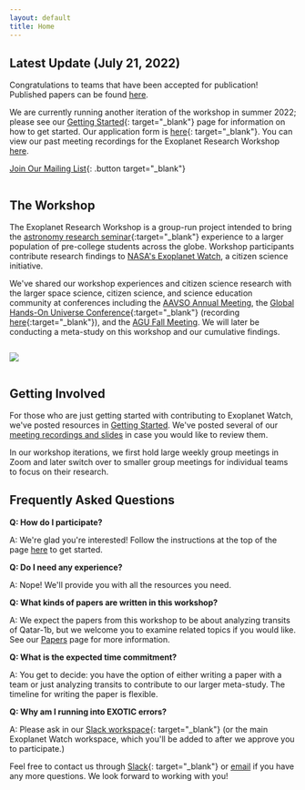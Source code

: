 ```yaml
---
layout: default
title: Home
---
```


<div class="page-display-light" markdown="1">

## Latest Update (July 21, 2022)

Congratulations to teams that have been accepted for publication! Published papers can be found [here](/publications/).

We are currently running another iteration of the workshop in summer 2022; please see our [Getting Started](/getting-started/){: target="_blank"} page for information on how to get started. Our application form is [here](/apply/){: target="_blank"}. You can view our past meeting recordings for the Exoplanet Research Workshop [here](/meetings/). 

[Join Our Mailing List](/interestform/){: .button target="_blank"}

</div>

<div class="page-display" markdown="1">

<div class="row" markdown="1">

<div class="column" markdown="1">

## The Workshop

The Exoplanet Research Workshop is a group-run project intended to bring the [astronomy research seminar](https://ui.adsabs.harvard.edu/abs/2018AAS...23212207G/abstract){:target="_blank"} experience to a larger population of pre-college students across the globe. Workshop participants contribute research findings to [NASA's Exoplanet Watch](https://exoplanets.nasa.gov/exoplanet-watch/about-exoplanet-watch/), a citizen science initiative.

We've shared our workshop experiences and citizen science research with the larger space science, citizen science, and science education community at conferences including the [AAVSO Annual Meeting](https://www.aavso.org/aavso-meetings), the [Global Hands-On Universe Conference](https://handsonuniverse.org/ghou2020/){:target="_blank"} (recording [here](https://www.facebook.com/watch/live/?v=949654105549090&t=1720){:target="_blank"}), and the [AGU Fall Meeting](https://www.agu.org/Fall-Meeting). We will later be conducting a meta-study on this workshop and our cumulative findings.

</div>

<div class="column" markdown="1">

![](/assets/transit.jpg)

</div>

</div>

<!-- </div>

<div class="page-display-light" markdown="1"> -->

## Getting Involved

For those who are just getting started with contributing to Exoplanet Watch, we've posted resources in [Getting Started](/getting-started/). We've posted several of our [meeting recordings and slides](/meetings/) in case you would like to review them.

In our workshop iterations, we first hold large weekly group meetings in Zoom and later switch over to smaller group meetings for individual teams to focus on their research. 

</div>

<div class="page-display-light" markdown="1">

## Frequently Asked Questions

**Q: How do I participate?**

A: We're glad you're interested! Follow the instructions at the top of the page [here](/getting-started/) to get started.

**Q: Do I need any experience?**

A: Nope! We'll provide you with all the resources you need.

**Q: What kinds of papers are written in this workshop?**

A: We expect the papers from this workshop to be about analyzing transits of Qatar-1b, but we welcome you to examine related topics if you would like. See our [Papers](/papers/) page for more information.

**Q: What is the expected time commitment?**

A: You get to decide: you have the option of either writing a paper with a team or just analyzing transits to contribute to our larger meta-study. The timeline for writing the paper is flexible.

**Q: Why am I running into EXOTIC errors?**

A: Please ask in our [Slack workspace](/slack/){: target="_blank"} (or the main Exoplanet Watch workspace, which you'll be added to after we approve you to participate.)

Feel free to contact us through [Slack](/slack/){: target="_blank"} or [email](/contact/) if you have any more questions. We look forward to working with you!

</div>
